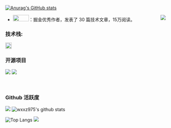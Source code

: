 
[![Anurag's GitHub stats](https://github-readme-stats.vercel.app/api?username=wxxz975)](https://github.com/wxxz975/wxxz975)

<img align="right" src="https://count.getloli.com/get/@:wxxz975?theme=gelbooru">

-   <a href="https://juejin.cn/user/1214304985296439/posts"><code><img height="20" width="50" src="./images/juejin.png"></code></a>：掘金优秀作者，发表了 30 篇技术文章，15万阅读。

### **技术栈:**

<a href="https://v3.cn.vuejs.org"><code><img height="20" src="./images/vue.png"></code></a>


### 开源项目

[![](https://github-readme-stats.vercel.app/api/pin/?username=wxxz975&repo=xRayDetection)](https://github.com/wxxz975/xRayDetection)
[![](https://github-readme-stats.vercel.app/api/pin/?username=zhg-SZPT&repo=FastSAM_Awsome_Openvino)](https://github.com/zhg-SZPT/FastSAM_Awsome_Openvino)
<br><br><br>

### Github 活跃度

[![](https://activity-graph.herokuapp.com/graph?username=wxxz975&theme=dracula)](https://github.com/ashutosh00710/github-readme-activity-graph)
![wxxz975's github stats](https://github-readme-stats.vercel.app/api?username=wxxz975&show_icons=true&theme=vue)

![Top Langs](https://github-readme-stats.vercel.app/api/top-langs/?username=wxxz975&langs_count=6)
![](https://github-readme-stats.vercel.app/api/top-langs/?username=wxxz975&layout=compact&langs_count=6)
